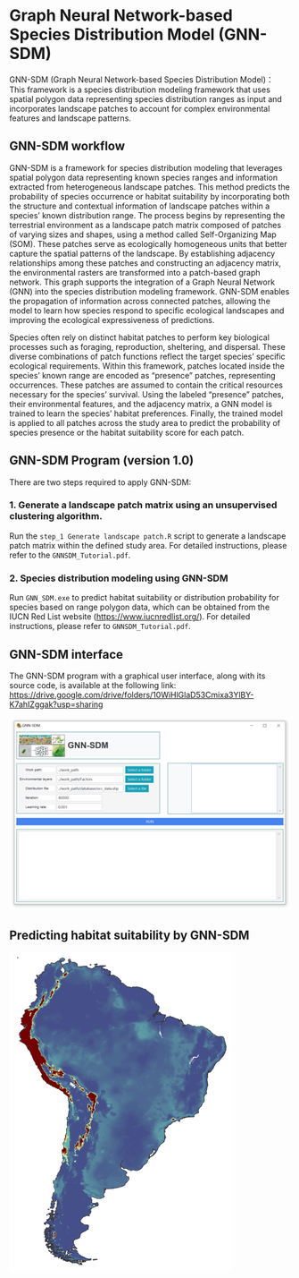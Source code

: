 # Graph Neural Network-based Species Distribution Model (GNN-SDM)

GNN-SDM (Graph Neural Network-based Species Distribution Model)：
This framework is a species distribution modeling framework that uses spatial polygon data representing species distribution ranges as input and incorporates landscape patches to account for complex environmental features and landscape patterns. 

## GNN-SDM workflow
GNN-SDM is a framework for species distribution modeling that leverages spatial polygon data representing known species ranges and information extracted from heterogeneous landscape patches. This method predicts the probability of species occurrence or habitat suitability by incorporating both the structure and contextual information of landscape patches within a species’ known distribution range. The process begins by representing the terrestrial environment as a landscape patch matrix composed of patches of varying sizes and shapes, using a method called Self-Organizing Map (SOM). These patches serve as ecologically homogeneous units that better capture the spatial patterns of the landscape. By establishing adjacency relationships among these patches and constructing an adjacency matrix, the environmental rasters are transformed into a patch-based graph network. This graph supports the integration of a Graph Neural Network (GNN) into the species distribution modeling framework. GNN-SDM enables the propagation of information across connected patches, allowing the model to learn how species respond to specific ecological landscapes and improving the ecological expressiveness of predictions.

Species often rely on distinct habitat patches to perform key biological processes such as foraging, reproduction, sheltering, and dispersal. These diverse combinations of patch functions reflect the target species’ specific ecological requirements. Within this framework, patches located inside the species’ known range are encoded as “presence” patches, representing occurrences. These patches are assumed to contain the critical resources necessary for the species’ survival. Using the labeled “presence” patches, their environmental features, and the adjacency matrix, a GNN model is trained to learn the species’ habitat preferences. Finally, the trained model is applied to all patches across the study area to predict the probability of species presence or the habitat suitability score for each patch.


## GNN-SDM Program (version 1.0)

There are two steps required to apply GNN-SDM:

### 1. Generate a landscape patch matrix using an unsupervised clustering algorithm.

Run the `step_1 Generate landscape patch.R` script to generate a landscape patch matrix within the defined study area. For detailed instructions, please refer to the `GNNSDM_Tutorial.pdf`.

### 2. Species distribution modeling using GNN-SDM

Run `GNN_SDM.exe` to predict habitat suitability or distribution probability for species based on range polygon data, which can be obtained from the IUCN Red List website (https://www.iucnredlist.org/). For detailed instructions, please refer to `GNNSDM_Tutorial.pdf`.

## GNN-SDM interface

The GNN-SDM program with a graphical user interface, along with its source code, is available at the following link:
https://drive.google.com/drive/folders/10WiHlGlaD53Cmixa3YlBY-K7ahIZggak?usp=sharing

![GNNSDM interface](GNNSDM_interface.png)

## Predicting habitat suitability by GNN-SDM

<img src="predictions.png" alt="GNN-SDM Framework" width="400" height="570"/>

